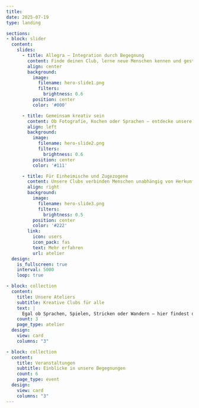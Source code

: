 ```yaml
---
title:
date: 2025-07-19
type: landing

sections:
- block: slider
  content:
    slides:
      - title: Allegra – Integration durch Begegnung
        content: Finde deinen Club, lerne neue Menschen kennen und gestalte die Schweiz von morgen mit.
        align: center
        background:
          image:
            filename: hero-slide1.png
            filters:
              brightness: 0.6
          position: center
          color: '#000'

      - title: Gemeinsam kreativ sein
        content: Ob Fotografie, Kochen oder Sprachen – entdecke unsere vielfältigen Ateliers.
        align: left
        background:
          image:
            filename: hero-slide2.png
            filters:
              brightness: 0.6
          position: center
          color: '#111'

      - title: Für Einheimische und Zugezogene
        content: Unsere Clubs verbinden Menschen unabhängig von Herkunft oder Sprache.
        align: right
        background:
          image:
            filename: hero-slide3.png
            filters:
              brightness: 0.5
          position: center
          color: '#222'
        link:
          icon: users
          icon_pack: fas
          text: Mehr erfahren
          url: atelier
  design:
    is_fullscreen: true
    interval: 5000
    loop: true

- block: collection
  content:
    title: Unsere Ateliers
    subtitle: Kreative Clubs für alle
    text: |
      Egal ob Sprachen, Spielen, Stricken oder Wandern – hier findest du deinen Platz.
    count: 3
    page_type: atelier
  design:
    view: card
    columns: "3"

- block: collection
  content:
    title: Veranstaltungen
    subtitle: Einblicke in unsere Begegnungen
    count: 6
    page_type: event
  design:
    view: card
    columns: "3"
---
```



